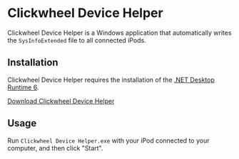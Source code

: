 # Clickwheel Device Helper

Clickwheel Device Helper is a Windows application that automatically writes the `SysInfoExtended` file to all connected iPods.

## Installation

Clickwheel Device Helper requires the installation of the [.NET Desktop Runtime 6](https://dotnet.microsoft.com/en-us/download/dotnet/6.0).

[Download Clickwheel Device Helper](https://github.com/dstaley/clickwheel/releases/tag/clickwheel-device-helper-v1.0.0)

## Usage

Run `Clickwheel Device Helper.exe` with your iPod connected to your computer, and then click "Start".